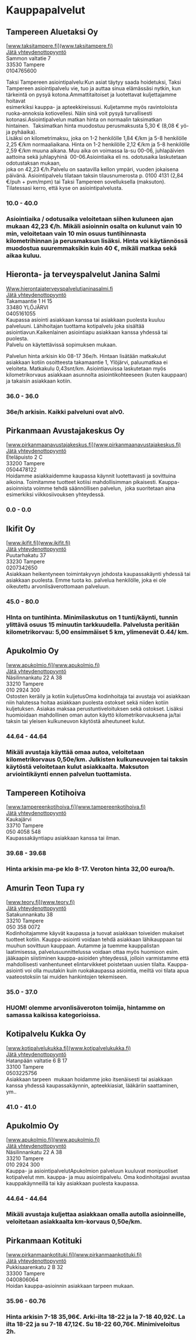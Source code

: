 # Kauppapalvelut


## Tampereen Aluetaksi Oy
[www.taksitampere.fi](www.taksitampere.fi)  
[Jätä yhteydenottopyyntö](%23workflows%3Femail%3Dtiina.pessi%40taksitampere.fi%26serviceType%3Dcategory.shopping%26companyName%3DTampereen+Aluetaksi+Oy)  
Sammon valtatie 7  
33530 Tampere  
0104765600  
  
Taksi Tampereen asiointipalvelu:Kun asiat täytyy saada hoidetuksi, Taksi Tampereen asiointipalvelu vie, tuo ja auttaa sinua elämässäsi nytkin, kun tärkeintä on pysyä kotona.Ammattitaitoiset ja luotettavat kuljettajamme hoitavat  
esimerkiksi kauppa- ja apteekkireissusi. Kuljetamme myös ravintoloista  
ruoka-annoksia kotiovellesi. Näin sinä voit pysyä turvallisesti kotonasi.Asiointipalvelun matkan hinta on normaalin taksimatkan  
hintainen.  Taksimatkan hinta muodostuu perusmaksusta 5,30 € (8,08 € yö- ja pyhäaika).   
Lisäksi on kilometrimaksu, joka on 1-2 henkilölle 1,84 €/km ja 5-8 henkilölle 2,25 €/km normaaliaikana. Hinta on 1-2 henkilölle 2,12 €/km ja 5-8 henkilölle 2,59 €/km muuna aikana. Muu aika on voimassa la-su 00-06, juhlapäivien aattoina sekä juhlapyhinä  00-06.Asiointiaika eli ns. odotusaika laskutetaan odotustaksan mukaan,  
joka on 42,23 €/h.Palvelu on saatavilla kellon ympäri, vuoden jokaisena päivänä. Asiointipalvelu tilataan taksin tilausnumerosta p. 0100 4131 (2,84  
€/puh + pvm/mpm) tai Taksi Tampereen sovelluksella (maksuton). Tilatessasi kerro, että kyse on asiointipalvelusta.  
  

### 10.0 - 40.0
### Asiointiaika / odotusaika veloitetaan siihen kuluneen ajan mukaan 42,23 €/h. Mikäli asioinnin osalta on kulunut vain 10 min, veloitetaan vain 10 min osuus tuntihinnasta kilometrihinnan ja perusmaksun lisäksi. Hinta voi käytännössä muodostua suuremmaksikin kuin 40 €, mikäli matkaa sekä aikaa kuluu.


## Hieronta- ja terveyspalvelut Janina Salmi
[Www.hierontajaterveyspalvelutjaninasalmi.fi](Www.hierontajaterveyspalvelutjaninasalmi.fi)  
[Jätä yhteydenottopyyntö](%23workflows%3Femail%3DInfo%40hierontajaterveyspalvelutjaninasalmi.fi%26serviceType%3Dcategory.shopping%26companyName%3DHieronta-+ja+terveyspalvelut+Janina+Salmi)  
Takamaantie 1 H 15  
33480 YLÖJÄRVI  
0405161055  
Kaupassa asiointi asiakkaan kanssa tai asiakkaan puolesta kuuluu palveluuni. Lähihoitajan tuottama kotipalvelu joka sisältää asiointiavun.Kaikenlainen asiointiapu asiakkaan kanssa yhdessä tai puolesta.   
Palvelu on käytettävissä sopimuksen mukaan.   
  
Palvelun hinta arkisin klo 08-17 36e/h. Hintaan lisätään matkakulut asiakkaan kotiin osoitteesta takamaantie 1, Ylöjärvi, paluumatkaa ei veloiteta. Matkakulu 0,43snt/km. Asiointiavuissa laskutetaan myös kilometrikorvaus asiakkaan asunnolta asiointikohteeseen (kuten kauppaan) ja takaisin asiakkaan kotiin.   
  
  
  
  

### 36.0 - 36.0
### 36e/h arkisin. Kaikki palveluni ovat alv0.


## Pirkanmaan Avustajakeskus Oy
[www.pirkanmaanavustajakeskus.fi](www.pirkanmaanavustajakeskus.fi)  
[Jätä yhteydenottopyyntö](%23workflows%3Femail%3Djenni.peltonen%40pirkanmaanavustajakeskus.fi%26serviceType%3Dcategory.shopping%26companyName%3DPirkanmaan+Avustajakeskus+Oy)  
Eteläpuisto 2 C  
33200 Tampere  
0504478122  
Hoidamme asiakkaidemme kaupassa käynnit luotettavasti ja sovittuina aikoina. Toimitamme tuotteet kotiisi mahdollisimman pikaisesti. Kauppa-asioinnista voimme tehdä säännöllisen palvelun,  joka suoritetaan aina esimerkiksi viikkosiivouksen yhteydessä.
### 0.0 - 0.0


## Ikifit Oy
[www.ikifit.fi](www.ikifit.fi)  
[Jätä yhteydenottopyyntö](%23workflows%3Femail%3Dmarjo.sirkeoja%40ikifit.fi%26serviceType%3Dcategory.shopping%26companyName%3DIkifit+Oy)  
Puutarhakatu 37  
33230 Tampere  
0207342650  
Asiakkaan heikentyneen toimintakyvyn johdosta kaupassakäynti yhdessä tai asiakkaan puolesta. Emme tuota ko. palvelua henkilölle, joka ei ole oikeutettu arvonlisäverottomaan palveluun.  

### 45.0 - 80.0
### HInta on tuntihinta. Minimilaskutus on 1 tunti/käynti, tunnin ylittävä osuus 15 minuutin tarkkuudella. Palvelusta peritään kilometrikorvau: 5,00 ensimmäiset 5 km, ylimenevät 0.44/ km.


## Apukolmio Oy
[www.apukolmio.fi](www.apukolmio.fi)  
[Jätä yhteydenottopyyntö](%23workflows%3Femail%3Dinfo%40apukolmio.fi%26serviceType%3Dcategory.shopping%26companyName%3DApukolmio+Oy)  
Näsilinnankatu 22 A 38  
33210 Tampere  
010 2924 300  
Ostosten keräily ja kotiin kuljetusOma kodinhoitaja tai avustaja voi asiakkaan niin halutessa hoitaa asiakkaan puolesta ostokset sekä niiden kotiin kuljetuksen. Asiakas maksaa perustuntiveloituksen sekä ostokset. Lisäksi huomioidaan mahdollinen oman auton käyttö kilometrikorvauksena ja/tai taksin tai yleisen kulkuneuvon käytöstä aiheutuneet kulut. 
### 44.64 - 44.64
### Mikäli avustaja käyttää omaa autoa, veloitetaan kilometrikorvaus 0,50e/km. Julkisten kulkuneuvojen tai taksin käytöstä veloitetaan kulut asiakkaalta. Maksuton arviointikäynti ennen palvelun tuottamista.


## Tampereen Kotihoiva
[www.tampereenkotihoiva.fi](www.tampereenkotihoiva.fi)  
[Jätä yhteydenottopyyntö](%23workflows%3Femail%3Dtampereenkotihoiva%40gmail.com%26serviceType%3Dcategory.shopping%26companyName%3DTampereen+Kotihoiva)  
Kaukajärvi  
33710 Tampere  
050 4058 548  
Kaupassakäyntiapu asiakkaan kanssa tai ilman.   

### 39.68 - 39.68
### Hinta arkisin ma-pe klo 8-17. Veroton hinta 32,00 euroa/h.


## Amurin Teon Tupa ry
[www.teory.fi](www.teory.fi)  
[Jätä yhteydenottopyyntö](%23workflows%3Femail%3Dbirgitta.valli%40teory.fi%26serviceType%3Dcategory.shopping%26companyName%3DAmurin+Teon+Tupa+ry)  
Satakunnankatu 38  
33210 Tampere  
050 358 0072  
Kodinhoitajamme käyvät kaupassa ja tuovat asiakkaan toiveiden mukaiset tuotteet kotiin. Kauppa-asiointi voidaan tehdä asiakkaan lähikauppaan tai muuhun sovittuun kauppaan. Autamme ja tuemme kauppalistan laatimisessa, palvelusuunnittelussa voidaan ottaa myös huomioon esim. jääkaapin siistiminen kauppa-asioiden yhteydessä, jolloin varmistamme että mahdollisesti vanhentuneet elintarvikkeet poistetaan uusien tilalta. Kauppa-asiointi voi olla muutakin kuin ruokakaupassa asiointia, meiltä voi tilata apua vaateostoksiin tai muiden hankintojen tekemiseen.  

### 35.0 - 37.0
### HUOM! olemme arvonlisäveroton toimija, hintamme on samassa kaikissa kategorioissa.


## Kotipalvelu Kukka Oy
[www.kotipalvelukukka.fi](www.kotipalvelukukka.fi)  
[Jätä yhteydenottopyyntö](%23workflows%3Femail%3Dkotipalvelukukka%40gmail.com%26serviceType%3Dcategory.shopping%26companyName%3DKotipalvelu+Kukka+Oy)  
Hatanpään valtatie 6 B 17  
33100 Tampere  
0503225756  
Asiakkaan tarpeen  mukaan hoidamme joko itsenäisesti tai asiakkaan kanssa yhdessä kaupassakäynnin, apteekkiasiat, lääkäriin saattaminen, ym..   
  
  

### 41.0 - 41.0


## Apukolmio Oy
[www.apukolmio.fi](www.apukolmio.fi)  
[Jätä yhteydenottopyyntö](%23workflows%3Femail%3Dinfo%40apukolmio.fi%26serviceType%3Dcategory.shopping%26companyName%3DApukolmio+Oy)  
Näsilinnankatu 22 A 38  
33210 Tampere  
010 2924 300  
Kauppa- ja asiointipalvelutApukolmion palveluun kuuluvat monipuoliset kotipalvelut mm. kauppa- ja muu asiointipalvelu. Oma kodinhoitajasi avustaa kauppakäynneillä tai käy asiakkaan puolesta kaupassa. 
### 44.64 - 44.64
### Mikäli avustaja kuljettaa asiakkaan omalla autolla asioinneille, veloitetaan asiakkaalta km-korvaus 0,50e/km.


## Pirkanmaan Kotituki
[www.pirkanmaankotituki.fi](www.pirkanmaankotituki.fi)  
[Jätä yhteydenottopyyntö](%23workflows%3Femail%3Dpirkanmaan.kotituki%40gmail.com%26serviceType%3Dcategory.shopping%26companyName%3DPirkanmaan+Kotituki)  
Pukkisaarenkatu 2 B 32  
33300 Tampere  
0400806064  
Hoidan kauppa-asioinnin asiakkaan tarpeen mukaan.  

### 35.96 - 60.76
### Hinta  arkisin 7-18 35,96€.  Arki-ilta 18-22 ja la 7-18  40,92€. La ilta 18-22  ja su 7-18  47,12€.  Su 18-22  60,76€.  Minimiveloitus 2h.
